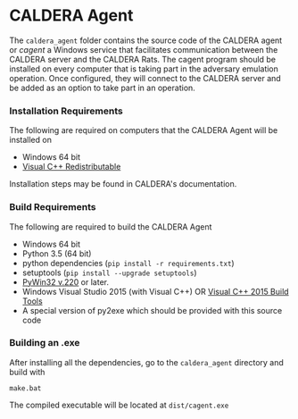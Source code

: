 # CALDERA Agent

The `caldera_agent` folder contains the source code of the CALDERA agent or 
*cagent* a Windows service that facilitates communication between
the CALDERA server and the CALDERA Rats. The cagent program should be installed 
on every computer that is taking part in the adversary emulation operation.
Once configured, they will connect to the CALDERA server
and be added as an option to take part in an operation. 

### Installation Requirements
The following are required on computers that the CALDERA Agent will be installed on

 - Windows 64 bit
 - [Visual C++ Redistributable](https://www.microsoft.com/en-us/download/details.aspx?id=48145)

Installation steps may be found in CALDERA's documentation.

### Build Requirements
The following are required to build the CALDERA Agent

 - Windows 64 bit
 - Python 3.5 (64 bit)
 - python dependencies (`pip install -r requirements.txt`)
 - setuptools (`pip install --upgrade setuptools`) 
 - [PyWin32 v.220](https://sourceforge.net/projects/pywin32/files/pywin32/Build%20220/) or later.
 - Windows Visual Studio 2015 (with Visual C++) OR [Visual C++ 2015 Build Tools](http://landinghub.visualstudio.com/visual-cpp-build-tools)
 - A special version of py2exe which should be provided with this source code

### Building an .exe

After installing all the dependencies, go to the `caldera_agent` directory and build with
```
make.bat
```
The compiled executable will be located at `dist/cagent.exe`
